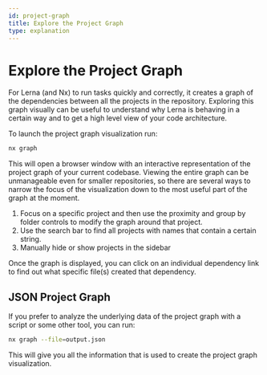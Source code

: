 ```yaml
---
id: project-graph
title: Explore the Project Graph
type: explanation
---
```


# Explore the Project Graph

For Lerna (and Nx) to run tasks quickly and correctly, it creates a graph of the dependencies between all the projects in the repository.  Exploring this graph visually can be useful to understand why Lerna is behaving in a certain way and to get a high level view of your code architecture.

To launch the project graph visualization run:

```bash
nx graph
```

This will open a browser window with an interactive representation of the project graph of your current codebase.  Viewing the entire graph can be unmanageable even for smaller repositories, so there are several ways to narrow the focus of the visualization down to the most useful part of the graph at the moment.

1. Focus on a specific project and then use the proximity and group by folder controls to modify the graph around that project.
2. Use the search bar to find all projects with names that contain a certain string.
3. Manually hide or show projects in the sidebar

Once the graph is displayed, you can click on an individual dependency link to find out what specific file(s) created that dependency.


## JSON Project Graph

If you prefer to analyze the underlying data of the project graph with a script or some other tool, you can run:

```bash
nx graph --file=output.json
```

This will give you all the information that is used to create the project graph visualization.
